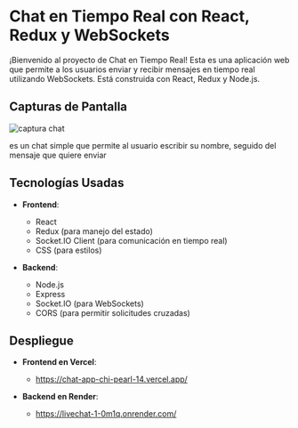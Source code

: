 # Chat en Tiempo Real con React, Redux y WebSockets

¡Bienvenido al proyecto de Chat en Tiempo Real! Esta es una aplicación web que permite a los usuarios enviar y recibir mensajes en tiempo real utilizando WebSockets. Está construida con React, Redux y Node.js.

## Capturas de Pantalla

![captura chat](https://github.com/user-attachments/assets/e1e440f0-fa32-45c3-9e3a-5c4130a04468)

es un chat simple que permite al usuario escribir su nombre, seguido del mensaje que quiere enviar

## Tecnologías Usadas

- **Frontend**:
  - React
  - Redux (para manejo del estado)
  - Socket.IO Client (para comunicación en tiempo real)
  - CSS (para estilos)

- **Backend**:
  - Node.js
  - Express
  - Socket.IO (para WebSockets)
  - CORS (para permitir solicitudes cruzadas)

## Despliegue
- **Frontend en Vercel**:
  - https://chat-app-chi-pearl-14.vercel.app/

- **Backend en Render**:
  - https://livechat-1-0m1q.onrender.com/
